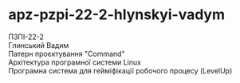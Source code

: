 # apz-pzpi-22-2-hlynskyi-vadym
 ПЗПІ-22-2  
 Глинський Вадим  
 Патерн проєктування "Command"  
 Архітектура програмної системи Linux  
 Програмна система для гейміфікації робочого процесу (LevelUp)  
